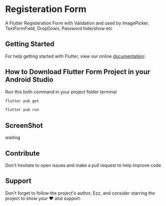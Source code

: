 # Registeration Form

A Flutter Registeration Form with Validation and used by ImagePicker, TextFormField, DropDown, Password hide/show etc

## Getting Started
For help getting started with Flutter, view our online [documentation](https://flutter.dev/):

## How to Download Flutter Form Project in your Android Studio

Run this both command in your project folder terminal

   ```sh
flutter pub get 
```

 ```sh
flutter pub run 
```

## ScreenShot
waiting


## Contribute
Don't hesitate to open issues and make a pull request to help improve code



## Support
Don't forget to follow the project's author, Ezz, and consider starring the project to show your ❤️ and support.
